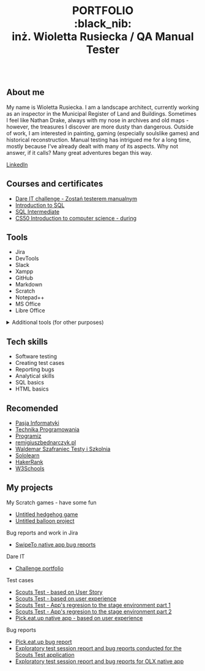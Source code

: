 <h1 align="center"> PORTFOLIO 
  <br> :black_nib:
  <br>
 inż. Wioletta Rusiecka / QA Manual Tester </h1>
<br>
<br>

## About me

My name is Wioletta Rusiecka. I am a landscape architect, currently working as an inspector in the Municipal Register of Land and Buildings. Sometimes I feel like Nathan Drake, always with my nose in archives and old maps - however, the treasures I discover are more dusty than dangerous. Outside of work, I am interested in painting, gaming (especially soulslike games) and historical reconstruction. Manual testing has intrigued me for a long time, mostly because I've already dealt with many of its aspects. Why not answer, if it calls? Many great adventures began this way. 

[LinkedIn](https://www.linkedin.com/in/wioletta-rusiecka-729230274/)


## Courses and certificates
- [Dare IT challenge - Zostań testerem manualnym](https://www.dareit.io/challenges/qa-manual-testing)
- [Introduction to SQL](https://www.sololearn.com/certificates/CC-QZAIQQ31)
- [SQL Intermediate](https://www.sololearn.com/certificates/CC-P3MUH9RC)
- [CS50 Introduction to computer science - during](https://www.dareit.io/challenges/qa-manual-testing)

## Tools
- Jira
- DevTools
- Slack
- Xampp
- GitHub
- Markdown
- Scratch
- Notepad++
- MS Office
- Libre Office

<details>
  <summary> Additional tools (for other purposes) </summary>
  <br>
  
  - TurboEwid 
  - AutoCad
  - ArchiCad
  - Artlantis
  - Blender
  - SketchUp
  - QGis
  - Gimp
  - PhotoShop
  - Corel, 
  - ArtRage
  - Paint
  - NightCafe
  
</details>

## Tech skills
- Software testing
- Creating test cases
- Reporting bugs
- Analytical skills
- SQL basics
- HTML basics


## Recomended
- [Pasja Informatyki](https://www.youtube.com/@Pasjainformatyki)
- [Technika Programowania](https://www.youtube.com/@TechnikaProgramowania)
- [Programiz](https://www.youtube.com/@programizstudios)
- [remigiuszbednarczyk.pl](https://remigiuszbednarczyk.pl/)
- [Waldemar Szafraniec Testy i Szkolnia](https://www.wyszkolewas.com.pl/category/testowanie_manualne/)
- [Sololearn](https://www.sololearn.com/)
- [HakerRank](https://www.hackerrank.com/)
- [W3Schools](https://www.w3schools.com/)


## My projects

My Scratch games - have some fun
- [Untitled hedgehog game](https://scratch.mit.edu/projects/825750109/)
- [Untitled balloon project](https://scratch.mit.edu/projects/824017993/)

Bug reports and work in Jira
- [SwipeTo native app bug reports](https://innsmouth.atlassian.net/jira/software/projects/CHAL/boards/1/backlog?selectedIssue=CHAL-2)

Dare IT
- [Challenge portfolio](https://github.com/BerylCrescent/challenge_portfolio_Wiola)

Test cases
- [Scouts Test - based on User Story](https://docs.google.com/spreadsheets/d/1qcSn0Cj1NldS_lztPdzc3xv2Kka49Fbw/edit#gid=1896362509)
- [Scouts Test - based on user experience](https://docs.google.com/spreadsheets/d/1rF0C0XI9mb8PAw-67_fDALD1EyknA0Jl/edit#gid=36835843)
- [Scouts Test - App's regresion to the stage environment part 1](https://docs.google.com/spreadsheets/d/1-AYkNhLGZ5AoWEJO4eGAs5ImMgHG3Hn8/edit#gid=1838345106)
- [Scouts Test - App's regresion to the stage environment part 2](https://docs.google.com/spreadsheets/d/1EgkgkhU6K02PZsNAel0lJvN9rpkxZtXX/edit#gid=1297105876)
- [Pick.eat.up native app - based on user experience](https://docs.google.com/spreadsheets/d/1ZhTASmDQJxGgv75x1_zy7pYDufsen0Ik/edit#gid=1492997113)

Bug reports
- [Pick.eat.up bug report](https://docs.google.com/spreadsheets/d/10TbJMsx6LU7SKjUg9gTnkqKkNhOahJFW/edit#gid=1503018807)
- [Exploratory test session report and bug reports conducted for the Scouts Test application](https://docs.google.com/spreadsheets/d/1vd4z9mM8MzV9GQR6afpK-wJp8_OUmU5I/edit#gid=378705953)
- [Exploratory test session report and bug reports for OLX native app](https://docs.google.com/spreadsheets/d/1NKE0xz5pL2klJwpJqtRpYH51nMtYMU4K/edit#gid=660963383)


